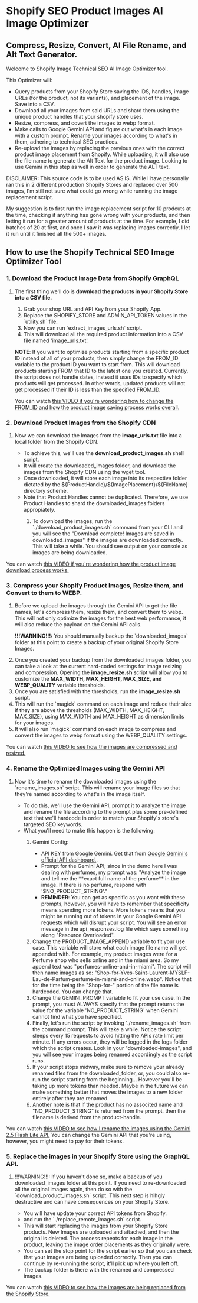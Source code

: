 <h1>Shopify SEO Product Images AI Image Optimizer</h1>
<h2>Compress, Resize, Convert, AI File Rename, and Alt Text Generator.</h2>

<p>
    Welcome to Shopify Image Technical SEO AI Image Optimizer tool.
</p>

<p>
    This Optimizer will:
</p>
<ul>
    <li>Query products from your Shopify Store saving the IDS, handles, image URLs (for the product, not its variants), and placement of the image. Save into a CSV.</li>
    <li>Download all your images from said URLs and shard them using the unique product handles that your shopify store uses.</li>
    <li>Resize, compress, and covert the images to webp format.</li>
    <li>Make calls to Google Gemini API and figure out what's in each image with a custom prompt. Rename your images according to what's in them, adhering to technical SEO practices.</li>
    <li>Re-upload the images by replacing the previous ones with the correct product image placement from Shopify. While uploading, it will also use the file name to generate the Alt Text for the product image. Looking to use Gemini in this step as well in order to generate the ALT text.</li>
</ul>

<p>
    DISCLAIMER: This source code is to be used AS IS. While I have personally ran this in 2 different production Shopify Stores and replaced over 500 images, I'm still not sure what could go wrong while running the image replacement script.
</p>

<p>
    My suggestion is to first run the image replacement script for 10 prodcuts at the time, checking if anything has gone wrong with your products, and then letting it run for a greater amount of products at the time. For example, I did batches of 20 at first, and once I saw it was replacing images correctly, I let it run until it finished all the 500+ images.
</p>

<h2>
    How to use the Shopify Technical SEO Image Optimizer Tool
</h2>

<h3>1. Download the Product Image Data from Shopify GraphQL</h3>
<ol>
    <li>The first thing we'll do is <b>download the products in your Shopify Store into a CSV file.</b></li>
    <p>
        <ol>
            <li>Grab your shop URL and API Key from your Shopify App.</li>
            <li>Replace the SHOPIFY_STORE and ADMIN_API_TOKEN values in the `utility.sh` file.</li>
            <li>Now you can run `extract_images_urls.sh` script.</li>
            <li>This will download all the required product information into a CSV file named 'image_urls.txt'.</li>
        </ol>
    </p>
    <p>
        <strong>NOTE</strong>: If you want to optimize products starting from a specific product ID instead of all of your products, then simply change the FROM_ID variable to the product ID you want to start from. This will download products starting FROM that ID to the latest one you created. Currently, the script does not handle dates, instead it uses IDs to specify which products will get processed. In other words, updated products will not get processed if their ID is less than the specified FROM_ID.
    </p>
    <p>
        You can watch <a href="https://www.youtube.com/watch?v=YZ9oVx2GzwU" target="_blank">this VIDEO if you're wondering how to change the FROM_ID and how the product image saving process works overall.</a> 
    </p>
</ol>

<h3>2. Download Product Images from the Shopify CDN</h3>
<ol>
    <li>
        Now we can download the Images from the <b>image_urls.txt</b> file into a local folder from the Shopify CDN.
    </li>
    <p>
        <ul>
            <li>To achieve this, we'll use the <b>download_product_images.sh</b> shell script.</li>
            <li>It will create the downloaded_images folder, and download the images from the Shopify CDN using the wget tool.</li>
            <li>Once downloaded, it will store each image into its respective folder dictated by the ${ProductHandle}/${ImagePlacement}/${FileName} directory scheme.</li>
            <li>Note that Product Handles cannot be duplicated. Therefore, we use Product Handles to shard the downloaded_images folders appropiately.</li>
            <p>
                <ol>
                    <li>
                        To download the images, run the `./download_product_images.sh` command from your CLI and you will see the "Download complete! Images are saved in downloaded_images" if the images are downloaded correctly. This will take a while. You should see output on your console as images are being downloaded.
                    </li>
                </ol>
            </p>
        </ul>
    </p>
</ol>
<p>
    You can watch <a href="https://www.youtube.com/watch?v=KASFE9usE4k" target="_blank">this VIDEO if you're wondering how the product image download process works.</a> 
</p>

<h3>3. Compress your Shopify Product Images, Resize them, and Convert to them to WEBP.</h3>
<ol>
    <li>
        <p>
            Before we upload the images through the Gemini API to get the file names, let's compress them, resize them, and convert them to webp. This will not only optimize the images for the best web performance, it will also reduce the payload on the Gemini API calls.
        </p>
        <p>
            <b>!!!WARNING!!!:</b> You should manually backup the `downloaded_images` folder at this point to create a backup of your original Shopify Store Images.
        </p>
    </li>
    <li>
        Once you created your backup from the downloaded_images folder, you can take a look at the current hard-coded settings for image resizing and compression. Opening the <b>image_resize.sh</b> script will allow you to customize the <strong>MAX_WIDTH, MAX_HEIGHT, MAX_SIZE, and WEBP_QUALITY</strong> variable thresholds.
    </li>
    <li>
        Once you are satisfied with the thresholds, run the <b>image_resize.sh</b> script.
    </li>
    <li>
        This will run the `magick` command on each image and reduce their size if they are above the thresholds (MAX_WIDTH, MAX_HEIGHT, MAX_SIZE), using MAX_WIDTH and MAX_HEIGHT as dimension limits for your images.
    </li>
    <li>
        It will also run `magick` command on each image to compress and convert the images to webp format using the WEBP_QUALITY settings.
    </li>
</ol>
<p>
    You can watch <a href="https://youtu.be/P80DsZHEu8Y" target="_blank">this VIDEO to see how the images are compressed and resized.</a> 
</p>

<h3>4. Rename the Optimized Images using the Gemini API</h3>
<ol>
    <li>
        Now it's time to rename the downloaded images using the `rename_images.sh` script. This will rename your image files so that they're named according to what's in the image itself.
    </li>
    <ul>
        <li>
            To do this, we'll use the Gemini API, prompt it to analyze the image and
            rename the file according to the prompt plus some pre-defined text that we'll hardcode in order to match your Shopify's store's targeted SEO keywords.
        </li>
        <li>What you'll need to make this happen is the following:</li>
        <ol>
            <li>
                Gemini Config:
            </li>
            <ul>
                <li>
                    API KEY from Google Gemini. Get that from <a href=''>Google Gemini's official API dashboard.</a>.
                </li>
                <li>
                    Prompt for the Gemini API; since in the demo here I was dealing with perfumes, my prompt was: "Analyze the image and tell me the **exact full name of the perfume** in the image. If there is no perfume, respond with '$NO_PRODUCT_STRING'."
                </li>
                <li>
                    <b>REMINDER</b>: You can get as specific as you want with these prompts, however, you will have to remember that specificity means spending more tokens. More
                    tokens means that you might be running out of tokens in your Google Gemini API requests which will disrupt your script. You will see an error message in the api_responses.log file which says something along "Resource Overloaded".
                </li>
            </ul>
            <li>
                Change the PRODUCT_IMAGE_APPEND variable to fit your use case. This variable will store what each image file name will get appended with. For example, my product images were for a Perfume shop who sells online and in the miami area. So my append text was "perfumes-online-and-in-miami". The script will then name images as so: "Shop-for-Yves-Saint-Laurent-MYSLF-Eau-de-Parfum-perfume-in-miami-and-online.webp". Notice that for the time being the "Shop-for-" portion of the file name is hardcoded. You can change that.
            </li>
            <li>
                Change the GEMINI_PROMPT variable to fit your use case. In the prompt, you must ALWAYS specify that the prompt returns the value for the variable 'NO_PRODUCT_STRING' when Gemini cannot find what you have specified.
            </li>
            <li>
                Finally, let's run the script by invoking `./rename_images.sh` from the command prompt. This will take a while. Notice the script sleeps every 15 requests to avoid hitting the APIs rate limit per minute. If any errors occur, they will be logged in the logs folder which the script creates. Look in your "downloaded-images", and you will see your images being renamed accordingly as the script runs.
            </li>
            <li>
                If your script stops midway, make sure to remove your already renamed files from the downloaded_folder, or, you could also re-run the script starting from the beginning... However you'll be taking up more tokens than needed. Maybe in the future we can make something better that moves the images to a new folder entirely after they are renamed.
            </li>
            <li>
                Another note is that if the product has no associted name and "NO_PRODUCT_STRING" is returned from the prompt, then the filename is derived from the product-handle.
            </li>
        </ol>
    </ul>
</ol>
<p>
    You can watch <a href="https://youtu.be/fVOhqPPC-0w" target="_blank">this VIDEO to see how I rename the images using the Gemini 2.5 Flash Lite API.</a> You can change the Gemini API that you're using, however, you might need to pay for their tokens. 
</p>
<h3>5. Replace the images in your Shopify Store using the GraphQL API.</h3>
<ol>
    <li>
        !!!WARNING!!!: If you haven't done so, make a backup of you downloaded_images folder at this point. If you need to re-downloaded all the original images again, then do so with the `download_product_images.sh` script. This next step is hihgly destructive and can have consequences on your Shopify Store.
    </li>
    <ul>
        <li>
            You will have update your correct API tokens from Shopify.
        </li>
        <li>
            and run the `./replace_remote_images.sh` script.
        </li>
        <li>
            This will start replacing the images from your Shopify Store products. New Images are uploaded and attached, and then the original is deleted. The process repeats for each image in the product, leaving the image order placements as they originally were.
        </li>
        <li>
            You can set the stop point for the script earlier so that you can check that your images are being uploaded correctly. Then you can continue by re-running the script, it'll pick up where you left off.
        </li>
        <li>
            The backup folder is there with the renamed and compressed images.
        </li>
    </ul>
</ol>
<p>
    You can watch <a href="https://youtu.be/pBfVm7GGC28" target="_blank">this VIDEO to see how the images are being replaced from the Shopify Store.</a> 
</p>

